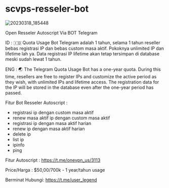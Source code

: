 # scvps-resseler-bot

![20230318_185448](https://user-images.githubusercontent.com/107354006/226101144-ab6ea17f-024a-4954-a991-09a26eddffee.jpg)

Open Resseler Autoscript
Via BOT Telegram

ID : 🇮🇩
Quota Usage Bot Telegram adalah 1 tahun, selama 1 tahun reseller bebas registrasi IP dan bebas custom masa aktif. Pokoknya unlimited IP dan lifetime lah ya. Data registrasi IP lifetime akan tetap tersimpan di database meski sudah lewat 1 tahun.

ENG : 🌏
The Telegram Quota Usage Bot has a one-year quota. During this time, resellers are free to register IPs and customize the active period as they wish, with unlimited IPs and lifetime access. The registration data for the IP will be stored in the database even after the one-year period has passed.


Fitur Bot Resseler Autoscript :
- registrasi ip dengan custom masa aktif
- renew masa aktif ip dengan custom masa aktif
- registrasi ip dengan masa aktif harian
- renew ip dengan masa aktif harian
- delete ip
- list ip
- ipinfo
- ping

Fitur Autoscript :
https://t.me/onevpn_us/3113

Price/Harga : $50,00/700k - 1 year/tahun usage

Berminat Hubungi: https://t.me/user_legend
